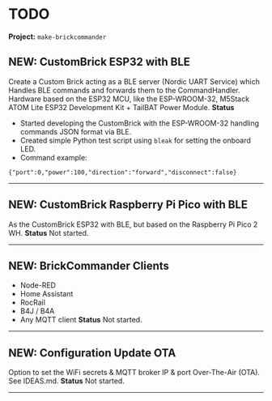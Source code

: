 # TODO

**Project:** `make-brickcommander`

## NEW: CustomBrick ESP32 with BLE
Create a Custom Brick acting as a BLE server (Nordic UART Service) which Handles BLE commands and forwards them to the CommandHandler.
Hardware based on the ESP32 MCU, like the ESP-WROOM-32, M5Stack ATOM Lite ESP32 Development Kit + TailBAT Power Module.
**Status**
* Started developing the CustomBrick with the ESP-WROOM-32 handling commands JSON format via BLE.
* Created simple Python test script using `bleak` for setting the onboard LED.
* Command example:
```
{"port":0,"power":100,"direction":"forward","disconnect":false}
```
---

## NEW: CustomBrick Raspberry Pi Pico with BLE
As the CustomBrick ESP32 with BLE, but based on the Raspberry Pi Pico 2 WH.
**Status**
Not started.

---

## NEW: BrickCommander Clients
- Node-RED
- Home Assistant
- RocRail
- B4J / B4A
- Any MQTT client
**Status**
Not started.

---

## NEW: Configuration Update OTA
Option to set the WiFi secrets & MQTT broker IP & port Over-The-Air (OTA).
See IDEAS.md.
**Status**
Not started.

---
